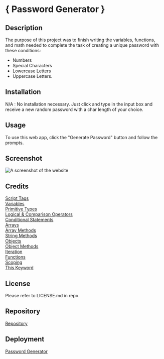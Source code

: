 # { Password Generator }

## Description

The purpose of this project was to finish writing the variables, functions, and math needed to complete the task of creating a unique password with these conditions:

- Numbers
- Special Characters
- Lowercase Letters
- Uppercase Letters.

## Installation

N/A : No installation necessary. Just click and type in the input box and receive a new random password with a char length of your choice.

## Usage

To use this web app, click the "Generate Password" button and follow the prompts.

## Screenshot

![A screenshot of the website](./assets/img/03-javascript-homework-demo.png)

## Credits

[Script Tags](https://developer.mozilla.org/en-US/docs/Web/HTML/Element/script)
<br>
[Variables](https://developer.mozilla.org/en-US/docs/Web/JavaScript/Reference/Statements/var)
<br>
[Primitive Types](https://developer.mozilla.org/en-US/docs/Glossary/Primitive)
<br>
[Logical & Comparison Operators](https://developer.mozilla.org/en-US/docs/Web/JavaScript/Guide/Expressions_and_Operators)
<br>
[Conditional Statements](https://developer.mozilla.org/en-US/docs/Web/JavaScript/Reference/Statements/if...else)
<br>
[Arrays](https://developer.mozilla.org/en-US/docs/Web/JavaScript/Reference/Global_Objects/Array)
<br>
[Array Methods](https://developer.mozilla.org/en-US/docs/Web/JavaScript/Reference/Global_Objects/Array#instance_methods)
<br>
[String Methods](https://developer.mozilla.org/en-US/docs/Web/JavaScript/Reference/Global_Objects/String#instance_methods)
<br>
[Objects](https://developer.mozilla.org/en-US/docs/Web/JavaScript/Reference/Global_Objects/Object)
<br>
[Object Methods](https://developer.mozilla.org/en-US/docs/Web/JavaScript/Guide/Working_with_Objects#defining_methods)
<br>
[Iteration](https://developer.mozilla.org/en-US/docs/Web/JavaScript/Guide/Loops_and_iteration)
<br>
[Functions](https://developer.mozilla.org/en-US/docs/Web/JavaScript/Guide/Functions)
<br>
[Scoping](https://developer.mozilla.org/en-US/docs/Web/JavaScript/Guide/Grammar_and_types#variable_scope)
<br>
[This Keyword](https://developer.mozilla.org/en-US/docs/Web/JavaScript/Reference/Operators/this)
<br>

## License

Please refer to LICENSE.md in repo.

## Repository

[Repository](https://github.com/davidmichaelmackey/password-generator/)

## Deployment

[Password Generator](https://davidmichaelmackey.github.io/password-generator/)
